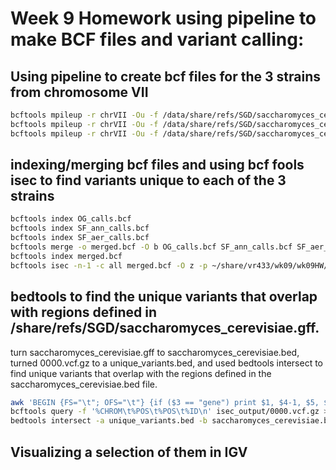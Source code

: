 # Week 9 Homework using pipeline to make BCF files and variant calling:

## Using pipeline to create bcf files for the 3 strains from chromosome VII
```bash
bcftools mpileup -r chrVII -Ou -f /data/share/refs/SGD/saccharomyces_cerevisiae.fa /data/share/OMICS/wk06/alns/OGstrain.sorted.bam | bcftools call --ploidy 1 -mv -Ob -o OG_calls.bcf
bcftools mpileup -r chrVII -Ou -f /data/share/refs/SGD/saccharomyces_cerevisiae.fa /data/share/OMICS/wk06/alns/SF_aer.sorted.bam | bcftools call --ploidy 1 -mv -Ob -o SF_aer_calls.bcf
bcftools mpileup -r chrVII -Ou -f /data/share/refs/SGD/saccharomyces_cerevisiae.fa /data/share/OMICS/wk06/alns/SF_ann.sorted.bam | bcftools call --ploidy 1 -mv -Ob -o SF_ann_calls.bcf
```

## indexing/merging bcf files and using bcf fools isec to find variants unique to each of the 3 strains
```bash
bcftools index OG_calls.bcf
bcftools index SF_ann_calls.bcf
bcftools index SF_aer_calls.bcf
bcftools merge -o merged.bcf -O b OG_calls.bcf SF_ann_calls.bcf SF_aer_calls.bcf
bcftools index merged.bcf
bcftools isec -n-1 -c all merged.bcf -O z -p ~/share/vr433/wk09/wk09HW/
```
## bedtools to find the unique variants that overlap with regions defined in /share/refs/SGD/saccharomyces_cerevisiae.gff.
turn saccharomyces_cerevisiae.gff to saccharomyces_cerevisiae.bed, turned 0000.vcf.gz to a unique_variants.bed, and used bedtools intersect to find unique variants that overlap with the regions defined in the saccharomyces_cerevisiae.bed file.
```bash
awk 'BEGIN {FS="\t"; OFS="\t"} {if ($3 == "gene") print $1, $4-1, $5, $9}' ~/share/refs/SGD/saccharomyces_cerevisiae.gff > saccharomyces_cerevisiae.bed
bcftools query -f '%CHROM\t%POS\t%POS\t%ID\n' isec_output/0000.vcf.gz > unique_variants.bed
bedtools intersect -a unique_variants.bed -b saccharomyces_cerevisiae.bed -wa -u > overlapping_variants.bed
```

## Visualizing a selection of them in IGV